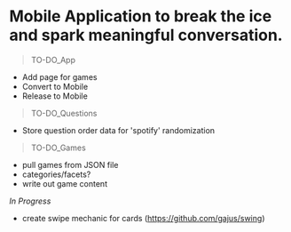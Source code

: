 # Mobile Application to break the ice and spark meaningful conversation.

> TO-DO_App
- Add page for games
- Convert to Mobile
- Release to Mobile

> TO-DO_Questions
- Store question order data for 'spotify' randomization

> TO-DO_Games
- pull games from JSON file
- categories/facets?
- write out game content

*In Progress*
- create swipe mechanic for cards (https://github.com/gajus/swing)
